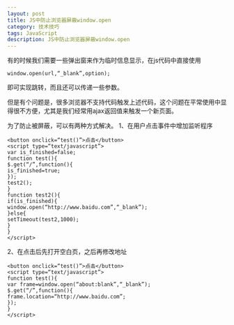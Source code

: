 ```yaml
---
layout: post
title: JS中防止浏览器屏蔽window.open
category: 技术技巧
tags: JavaScript
description: JS中防止浏览器屏蔽window.open
---
```


有的时候我们需要一些弹出窗来作为临时信息显示，在js代码中直接使用

    window.open(url,“_blank”,option);
 

即可实现跳转，而且还可以传递一些参数。

但是有个问题是，很多浏览器不支持代码触发上述代码，这个问题在平常使用中显得很不方便，尤其是我们经常用ajax返回值来触发一个新页面。

为了防止被屏蔽，可以有两种方式解决。
1、在用户点击事件中增加监听程序

    <button onclick=“test()”>点击</button>
    <script type=“text/javascript”>
    var is_finished=false;
    function test(){
    $.get(“/”,function(){
    is_finished=true;
    });
    test2();
    }
    function test2(){
    if(is_finished){
    window.open(“http://www.baidu.com”,“_blank”);
    }else{
    setTimeout(test2,1000);
    }
    }
    </script>

2、在点击后先打开空白页，之后再修改地址

    <button onclick=“test()”>点击</button>
    <script type=“text/javascript”>
    function test(){
    var frame=window.open(“about:blank”,“_blank”);
    $.get(“/”,function(){
    frame.location=“http://www.baidu.com”;
    });
    }
    </script>